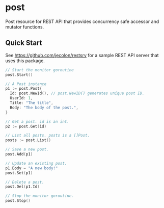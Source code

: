 # post
Post resource for REST API that provides concurrency safe accessor and mutator functions.

## Quick Start
See https://github.com/jecolon/restsrv for a sample REST API server that uses this package.

```go
// Start the monitor goroutine
post.Start()

// A Post instance
p1 := post.Post{
  Id: post.NewId(), // post.NewID() generates unique post ID.
  UserId: 1,
  Title: "The title",
  Body: "The body of the post.",
}

// Get a post. id is an int.
p2 := post.Get(id)

// List all posts. posts is a []Post.
posts := post.List()

// Save a new post.
post.Add(p1)

// Update an existing post.
p1.Body = "A new body!"
post.Set(p1)

// Delete a post.
post.Del(p1.Id)

// Stop the monitor goroutine.
post.Stop()
```
